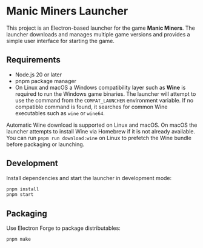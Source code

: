 # Manic Miners Launcher

This project is an Electron-based launcher for the game **Manic Miners**. The launcher downloads and manages multiple game versions and provides a simple user interface for starting the game.

## Requirements

- Node.js 20 or later
- pnpm package manager
- On Linux and macOS a Windows compatibility layer such as **Wine** is required to run the Windows game binaries. The launcher will attempt to use the command from the `COMPAT_LAUNCHER` environment variable. If no compatible command is found, it searches for common Wine executables such as `wine` or `wine64`.

Automatic Wine download is supported on Linux and macOS. On macOS the launcher attempts to install Wine via Homebrew if it is not already available. You can run `pnpm run download:wine` on Linux to prefetch the Wine bundle before packaging or launching.

## Development

Install dependencies and start the launcher in development mode:

```bash
pnpm install
pnpm start
```

## Packaging

Use Electron Forge to package distributables:

```bash
pnpm make
```
